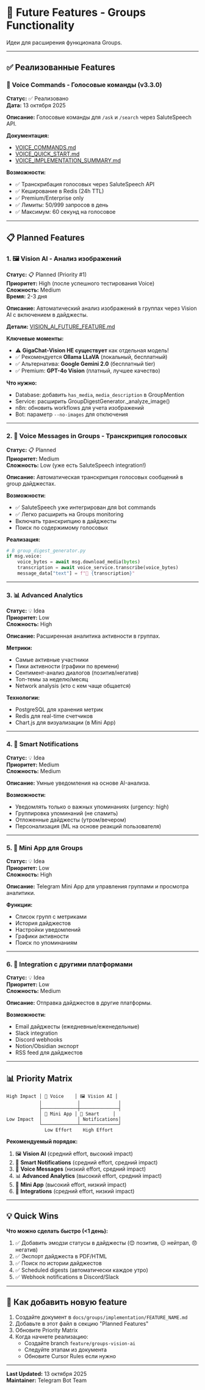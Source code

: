 # 🚀 Future Features - Groups Functionality

Идеи для расширения функционала Groups.

---

## ✅ Реализованные Features

### 🎤 Voice Commands - Голосовые команды (v3.3.0)

**Статус:** ✅ Реализовано  
**Дата:** 13 октября 2025

**Описание:**
Голосовые команды для `/ask` и `/search` через SaluteSpeech API.

**Документация:**
- [VOICE_COMMANDS.md](../features/voice/VOICE_COMMANDS.md)
- [VOICE_QUICK_START.md](../features/voice/VOICE_QUICK_START.md)
- [VOICE_IMPLEMENTATION_SUMMARY.md](../features/voice/VOICE_IMPLEMENTATION_SUMMARY.md)

**Возможности:**
- ✅ Транскрибация голосовых через SaluteSpeech API
- ✅ Кеширование в Redis (24h TTL)
- ✅ Premium/Enterprise only
- ✅ Лимиты: 50/999 запросов в день
- ✅ Максимум: 60 секунд на голосовое

---

## 📋 Planned Features

### 1. 🖼️ Vision AI - Анализ изображений

**Статус:** 📋 Planned (Priority #1)  
**Приоритет:** High (после успешного тестирования Voice)  
**Сложность:** Medium  
**Время:** 2-3 дня

**Описание:**
Автоматический анализ изображений в группах через Vision AI с включением в дайджесты.

**Детали:** [VISION_AI_FUTURE_FEATURE.md](implementation/VISION_AI_FUTURE_FEATURE.md)

**Ключевые моменты:**
- ⚠️ **GigaChat-Vision НЕ существует** как отдельная модель!
- ✅ Рекомендуется **Ollama LLaVA** (локальный, бесплатный)
- ✅ Альтернатива: **Google Gemini 2.0** (бесплатный tier)
- ✅ Premium: **GPT-4o Vision** (платный, лучшее качество)

**Что нужно:**
- Database: добавить `has_media`, `media_description` в GroupMention
- Service: расширить GroupDigestGenerator._analyze_image()
- n8n: обновить workflows для учета изображений
- Bot: параметр `--no-images` для отключения

---

### 2. 🎤 Voice Messages in Groups - Транскрипция голосовых

**Статус:** 📋 Planned  
**Приоритет:** Medium  
**Сложность:** Low (уже есть SaluteSpeech integration!)

**Описание:**
Автоматическая транскрипция голосовых сообщений в group дайджестах.

**Возможности:**
- ✅ SaluteSpeech уже интегрирован для bot commands
- ✅ Легко расширить на Groups monitoring
- Включать транскрипцию в дайджесты
- Поиск по содержимому голосовых

**Реализация:**
```python
# В group_digest_generator.py
if msg.voice:
    voice_bytes = await msg.download_media(bytes)
    transcription = await voice_service.transcribe(voice_bytes)
    message_data["text"] = f"🎤 {transcription}"
```

---

### 3. 📊 Advanced Analytics

**Статус:** 💡 Idea  
**Приоритет:** Low  
**Сложность:** High

**Описание:**
Расширенная аналитика активности в группах.

**Метрики:**
- Самые активные участники
- Пики активности (графики по времени)
- Сентимент-анализ диалогов (позитив/негатив)
- Топ-темы за неделю/месяц
- Network analysis (кто с кем чаще общается)

**Технологии:**
- PostgreSQL для хранения метрик
- Redis для real-time счетчиков
- Chart.js для визуализации (в Mini App)

---

### 4. 🔔 Smart Notifications

**Статус:** 💡 Idea  
**Приоритет:** Medium  
**Сложность:** Medium

**Описание:**
Умные уведомления на основе AI-анализа.

**Возможности:**
- Уведомлять только о важных упоминаниях (urgency: high)
- Группировка упоминаний (не спамить)
- Отложенные дайджесты (утром/вечером)
- Персонализация (ML на основе реакций пользователя)

---

### 5. 📱 Mini App для Groups

**Статус:** 💡 Idea  
**Приоритет:** Low  
**Сложность:** High

**Описание:**
Telegram Mini App для управления группами и просмотра аналитики.

**Функции:**
- Список групп с метриками
- История дайджестов
- Настройки уведомлений
- Графики активности
- Поиск по упоминаниям

---

### 6. 🔗 Integration с другими платформами

**Статус:** 💡 Idea  
**Приоритет:** Low  
**Сложность:** Medium

**Описание:**
Отправка дайджестов в другие платформы.

**Возможности:**
- Email дайджесты (ежедневные/еженедельные)
- Slack integration
- Discord webhooks
- Notion/Obsidian экспорт
- RSS feed для дайджестов

---

## 📊 Priority Matrix

```
High Impact │ 🎤 Voice    │ 🖼️ Vision AI │
            │             │              │
            ├─────────────┼──────────────┤
            │ 📱 Mini App │ 🔔 Smart     │
Low Impact  │             │ Notifications│
            └─────────────┴──────────────┘
              Low Effort    High Effort
```

**Рекомендуемый порядок:**
1. 🖼️ **Vision AI** (средний effort, высокий impact)
2. 🔔 **Smart Notifications** (средний effort, средний impact)
3. 🎤 **Voice Messages** (низкий effort, средний impact)
4. 📊 **Advanced Analytics** (высокий effort, средний impact)
5. 📱 **Mini App** (высокий effort, низкий impact)
6. 🔗 **Integrations** (средний effort, низкий impact)

---

## 💡 Quick Wins

**Что можно сделать быстро (<1 день):**

1. ✅ Добавить эмодзи статусы в дайджесты (😊 позитив, 😐 нейтрал, 😠 негатив)
2. ✅ Экспорт дайджеста в PDF/HTML
3. ✅ Поиск по истории дайджестов
4. ✅ Scheduled digests (автоматически каждое утро)
5. ✅ Webhook notifications в Discord/Slack

---

## 📝 Как добавить новую feature

1. Создайте документ в `docs/groups/implementation/FEATURE_NAME.md`
2. Добавьте в этот файл в секцию "Planned Features"
3. Обновите Priority Matrix
4. Когда начнете реализацию:
   - Создайте branch `feature/groups-vision-ai`
   - Следуйте этапам из документа
   - Обновите Cursor Rules если нужно

---

**Last Updated:** 13 октября 2025  
**Maintainer:** Telegram Bot Team


